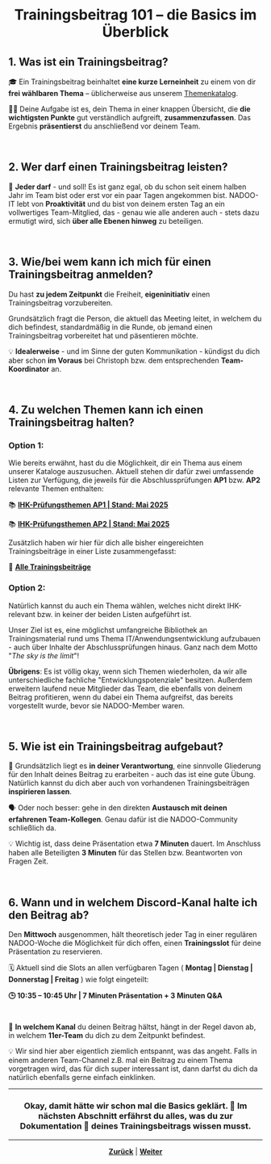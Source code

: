 # <p align="center">Trainingsbeitrag 101 – die Basics im Überblick</p>

## 1. Was ist ein Trainingsbeitrag?

🎓 Ein Trainingsbeitrag beinhaltet **eine kurze Lerneinheit** zu einem von dir **frei wählbaren Thema** – üblicherweise aus unserem [Themenkatalog](#4-zu-welchen-themen-kann-ich-einen-trainingsbeitrag-halten). 

👨‍🏫 Deine Aufgabe ist es, dein Thema in einer knappen Übersicht, die **die wichtigsten Punkte** gut verständlich aufgreift, **zusammenzufassen**. Das Ergebnis **präsentierst** du anschließend vor deinem Team.

<br>

## 2. Wer darf einen Trainingsbeitrag leisten?

🙌 **Jeder darf** - und soll! Es ist ganz egal, ob du schon seit einem halben Jahr im Team bist oder erst vor ein paar Tagen angekommen bist. NADOO-IT lebt von **Proaktivität** und du bist von deinem ersten Tag an ein vollwertiges Team-Mitglied, das - genau wie alle anderen auch - stets dazu ermutigt wird, sich **über alle Ebenen hinweg** zu beteiligen.

<br>

## 3. Wie/bei wem kann ich mich für einen Trainingsbeitrag anmelden?

Du hast **zu jedem Zeitpunkt** die Freiheit, **eigeninitiativ** einen Trainingsbeitrag vorzubereiten.

Grundsätzlich fragt die Person, die aktuell das Meeting leitet, in welchem du dich befindest, standardmäßig in die Runde, ob jemand einen Trainingsbeitrag vorbereitet hat und päsentieren möchte. 

💡 **Idealerweise** - und im Sinne der guten Kommunikation - kündigst du dich aber schon **im Voraus** bei Christoph bzw. dem entsprechenden **Team-Koordinator** an.

<br>

## 4. Zu welchen Themen kann ich einen Trainingsbeitrag halten?

### Option 1:

Wie bereits erwähnt, hast du die Möglichkeit, dir ein Thema aus einem unserer Kataloge auszusuchen. Aktuell stehen dir dafür zwei umfassende Listen zur Verfügung, die jeweils für die Abschlussprüfungen **AP1** bzw. **AP2** relevante Themen enthalten:

📚 [**IHK-Prüfungsthemen AP1 | Stand: Mai 2025**](https://github.com/NADOOIT/NADOO-Launchpad/issues/643)

📚 [**IHK-Prüfungsthemen AP2 | Stand: Mai 2025**](https://github.com/NADOOIT/NADOO-Academy/issues/63)

Zusätzlich haben wir hier für dich alle bisher eingereichten Trainingsbeiträge in einer Liste zusammengefasst:

📃 [**Alle Trainingsbeiträge**](https://github.com/NADOOIT/NADOO-Launchpad/issues/1200)
<br> <!-- Klärungsbedarf: bleibt die Liste von Alexander im Launchpad bestehen oder wie ist das mit dem Umzug zu Academy geregelet? -->

### Option 2:

Natürlich kannst du auch ein Thema wählen, welches nicht direkt IHK-relevant bzw. in keiner der beiden Listen aufgeführt ist.

Unser Ziel ist es, eine möglichst umfangreiche Bibliothek an Trainingsmaterial rund ums Thema IT/Anwendungsentwicklung aufzubauen - auch über Inhalte der Abschlussprüfungen hinaus. Ganz nach dem Motto "_The sky is the limit_"!

**Übrigens**: Es ist völlig okay, wenn sich Themen wiederholen, da wir alle unterschiedliche fachliche "Entwicklungspotenziale" besitzen. Außerdem erweitern laufend neue Mitglieder das Team, die ebenfalls von deinem Beitrag profitieren, wenn du dabei ein Thema aufgreifst, das bereits vorgestellt wurde, bevor sie NADOO-Member waren.

<br>

## 5. Wie ist ein Trainingsbeitrag aufgebaut?

🧱 Grundsätzlich liegt es **in deiner Verantwortung**, eine sinnvolle Gliederung für den Inhalt deines Beitrag zu erarbeiten - auch das ist eine gute Übung. Natürlich kannst du dich aber auch von vorhandenen Trainingsbeiträgen **inspirieren lassen**. 

🗣 Oder noch besser: gehe in den direkten **Austausch mit deinen erfahrenen Team-Kollegen**. Genau dafür ist die NADOO-Community schließlich da.

💡 Wichtig ist, dass deine Präsentation etwa **7 Minuten** dauert.
Im Anschluss haben alle Beteiligten **3 Minuten** für das Stellen bzw. Beantworten von Fragen Zeit.

<br>

## 6. Wann und in welchem Discord-Kanal halte ich den Beitrag ab?
<!-- Klärungsbedarf: eig. eher Freitag als Mittwoch, oder? oder beide Tage? -->
Den **Mittwoch** ausgenommen, hält theoretisch jeder Tag in einer regulären NADOO-Woche die Möglichkeit für dich offen, einen **Trainingsslot** für deine Präsentation zu reservieren.

🗓️ Aktuell sind die Slots an allen verfügbaren Tagen ( **Montag | Dienstag | Donnerstag | Freitag** ) wie folgt eingeteilt:

<p align=center"><strong>🕒 10:35 – 10:45 Uhr | 7 Minuten Präsentation + 3 Minuten Q&A</strong></p>

#

📍 **In welchem Kanal** du deinen Beitrag hältst, hängt in der Regel davon ab, in welchem **11er-Team** du dich zu dem Zeitpunkt befindest.

💡 Wir sind hier aber eigentlich ziemlich entspannt, was das angeht. Falls in einem anderen Team-Channel z.B. mal ein Beitrag zu einem Thema vorgetragen wird, das für dich super interessant ist, dann darfst du dich da natürlich ebenfalls gerne einfach einklinken.

---

### <p align="center">Okay, damit hätte wir schon mal die Basics geklärt. 💪 Im nächsten Abschnitt erfährst du alles, was du zur Dokumentation 📝 deines Trainingsbeitrags wissen musst.</p>

---

<p align="center"><a href="/docs/02-arbeiten_bei_nadoo/02-training_und_vorbereitung/01-trainingsbeitraege/README.md"><strong>Zurück</strong></a> | <a href="/docs/02-arbeiten_bei_nadoo/02-training_und_vorbereitung/01-trainingsbeitraege/02-dokumentation/README.md"><strong>Weiter</strong></a></p>

